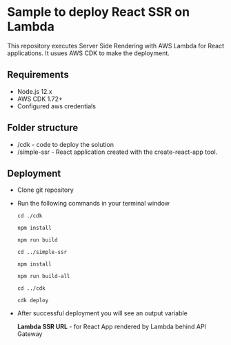 # Sample to deploy React SSR on Lambda

This repository executes Server Side Rendering with AWS Lambda for React applications.
It usues AWS CDK to make the deployment.


## Requirements
- Node.js 12.x
- AWS CDK 1.72+
- Configured aws credentials

## Folder structure

- /cdk - code to deploy the solution
- /simple-ssr - React application created with the create-react-app tool.


## Deployment
- Clone git repository


- Run the following commands in your terminal window

    `cd ./cdk`

    `npm install`

    `npm run build`

    `cd ../simple-ssr`

    `npm install`

    `npm run build-all`

    `cd ../cdk`

    `cdk deploy`

- After successful deployment you will see an output variable

    **Lambda SSR URL** - for React App rendered by Lambda behind API Gateway

